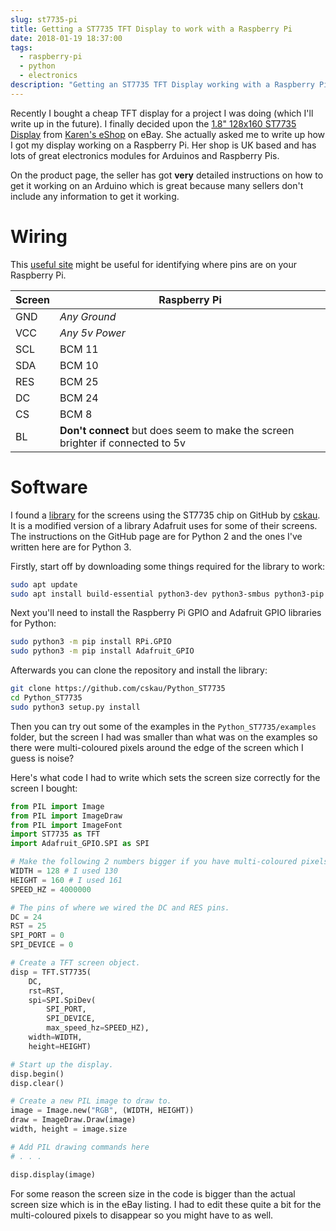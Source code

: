 ```yaml
---
slug: st7735-pi
title: Getting a ST7735 TFT Display to work with a Raspberry Pi
date: 2018-01-19 18:37:00
tags:
  - raspberry-pi
  - python
  - electronics
description: "Getting an ST7735 TFT Display working with a Raspberry Pi."
---
```

Recently I bought a cheap TFT display for a project I was doing (which I'll write up in the future). I finally decided upon the [1.8" 128x160 ST7735 Display](https://www.ebay.co.uk/itm/282469570479) from [Karen's eShop](https://www.ebay.co.uk/usr/karens_e-shop) on eBay. She actually asked me to write up how I got my display working on a Raspberry Pi. Her shop is UK based and has lots of great electronics modules for Arduinos and Raspberry Pis.

On the product page, the seller has got **very** detailed instructions on how to get it working on an Arduino which is great because many sellers don't include any information to get it working.

# Wiring

This [useful site](https://pinout.xyz/) might be useful for identifying where pins are on your Raspberry Pi.

| Screen | Raspberry Pi |
| ------ | ------------ |
| GND    | *Any Ground* |
| VCC    | *Any 5v Power* |
| SCL    | BCM 11 |
| SDA    | BCM 10 |
| RES    | BCM 25 |
| DC     | BCM 24 |
| CS     | BCM 8 |
| BL     | **Don't connect** but does seem to make the screen brighter if connected to 5v |

# Software

I found a [library](https://github.com/cskau/Python_ST7735) for the screens using the ST7735 chip on GitHub by [cskau](https://github.com/cskau). It is a modified version of a library Adafruit uses for some of their screens. The instructions on the GitHub page are for Python 2 and the ones I've written here are for Python 3.

Firstly, start off by downloading some things required for the library to work:

```bash
sudo apt update
sudo apt install build-essential python3-dev python3-smbus python3-pip python3-imaging python3-numpy git
```

Next you'll need to install the Raspberry Pi GPIO and Adafruit GPIO libraries for Python:

```bash
sudo python3 -m pip install RPi.GPIO
sudo python3 -m pip install Adafruit_GPIO
```

Afterwards you can clone the repository and install the library:

```bash
git clone https://github.com/cskau/Python_ST7735
cd Python_ST7735
sudo python3 setup.py install
```

Then you can try out some of the examples in the `Python_ST7735/examples` folder, but the screen I had was smaller than what was on the examples so there were multi-coloured pixels around the edge of the screen which I guess is noise?

Here's what code I had to write which sets the screen size correctly for the screen I bought:

```python
from PIL import Image
from PIL import ImageDraw
from PIL import ImageFont
import ST7735 as TFT
import Adafruit_GPIO.SPI as SPI

# Make the following 2 numbers bigger if you have multi-coloured pixels around the edge of the screen.
WIDTH = 128 # I used 130
HEIGHT = 160 # I used 161
SPEED_HZ = 4000000

# The pins of where we wired the DC and RES pins.
DC = 24
RST = 25
SPI_PORT = 0
SPI_DEVICE = 0

# Create a TFT screen object.
disp = TFT.ST7735(
    DC,
    rst=RST,
    spi=SPI.SpiDev(
        SPI_PORT,
        SPI_DEVICE,
        max_speed_hz=SPEED_HZ),
    width=WIDTH,
    height=HEIGHT)

# Start up the display.
disp.begin()
disp.clear()

# Create a new PIL image to draw to.
image = Image.new("RGB", (WIDTH, HEIGHT))
draw = ImageDraw.Draw(image)
width, height = image.size

# Add PIL drawing commands here
# . . .

disp.display(image)
```

For some reason the screen size in the code is bigger than the actual screen size which is in the eBay listing. I had to edit these quite a bit for the multi-coloured pixels to disappear so you might have to as well.
